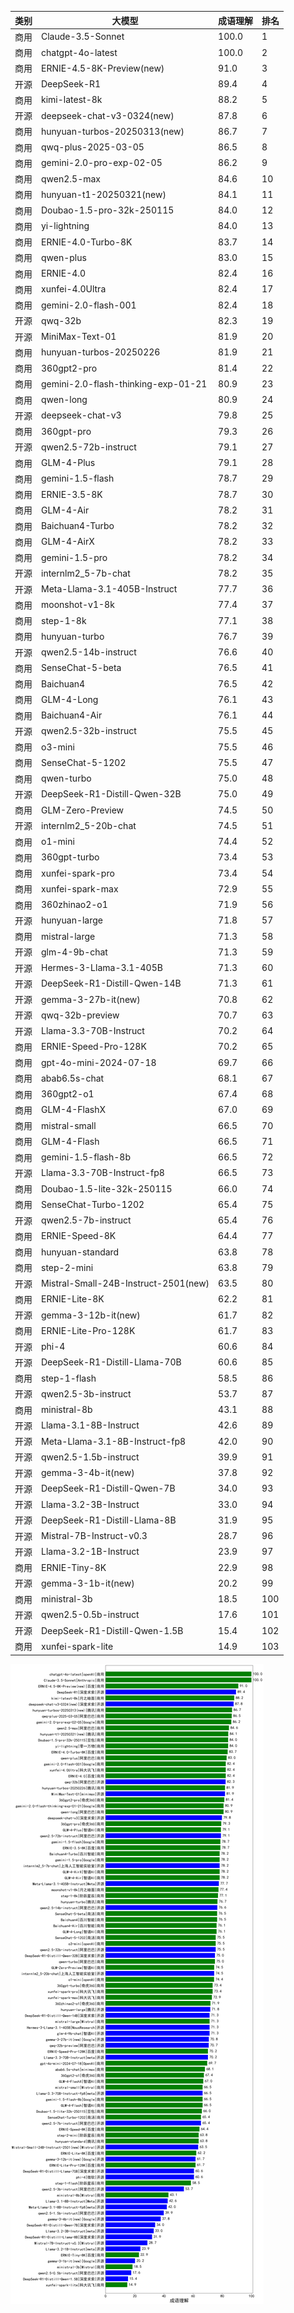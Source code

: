 
| 类别 | 大模型                         | 成语理解 | 排名 |
|-----|------------------------------|---------|----|
|商用|Claude-3.5-Sonnet|100.0|1|
|商用|chatgpt-4o-latest|100.0|2|
|商用|ERNIE-4.5-8K-Preview(new)|91.0|3|
|开源|DeepSeek-R1|89.4|4|
|商用|kimi-latest-8k|88.2|5|
|开源|deepseek-chat-v3-0324(new)|87.8|6|
|商用|hunyuan-turbos-20250313(new)|86.7|7|
|商用|qwq-plus-2025-03-05|86.5|8|
|商用|gemini-2.0-pro-exp-02-05|86.2|9|
|商用|qwen2.5-max|84.6|10|
|商用|hunyuan-t1-20250321(new)|84.1|11|
|商用|Doubao-1.5-pro-32k-250115|84.0|12|
|商用|yi-lightning|84.0|13|
|商用|ERNIE-4.0-Turbo-8K|83.7|14|
|商用|qwen-plus|83.0|15|
|商用|ERNIE-4.0|82.4|16|
|商用|xunfei-4.0Ultra|82.4|17|
|商用|gemini-2.0-flash-001|82.4|18|
|开源|qwq-32b|82.3|19|
|开源|MiniMax-Text-01|81.9|20|
|商用|hunyuan-turbos-20250226|81.9|21|
|商用|360gpt2-pro|81.4|22|
|商用|gemini-2.0-flash-thinking-exp-01-21|80.9|23|
|商用|qwen-long|80.9|24|
|开源|deepseek-chat-v3|79.8|25|
|商用|360gpt-pro|79.3|26|
|开源|qwen2.5-72b-instruct|79.1|27|
|商用|GLM-4-Plus|79.1|28|
|商用|gemini-1.5-flash|78.7|29|
|商用|ERNIE-3.5-8K|78.7|30|
|商用|GLM-4-Air|78.2|31|
|商用|Baichuan4-Turbo|78.2|32|
|商用|GLM-4-AirX|78.2|33|
|商用|gemini-1.5-pro|78.2|34|
|开源|internlm2_5-7b-chat|78.2|35|
|开源|Meta-Llama-3.1-405B-Instruct|77.7|36|
|商用|moonshot-v1-8k|77.4|37|
|商用|step-1-8k|77.1|38|
|商用|hunyuan-turbo|76.7|39|
|开源|qwen2.5-14b-instruct|76.6|40|
|商用|SenseChat-5-beta|76.5|41|
|商用|Baichuan4|76.5|42|
|商用|GLM-4-Long|76.1|43|
|商用|Baichuan4-Air|76.1|44|
|开源|qwen2.5-32b-instruct|75.5|45|
|商用|o3-mini|75.5|46|
|商用|SenseChat-5-1202|75.5|47|
|商用|qwen-turbo|75.0|48|
|开源|DeepSeek-R1-Distill-Qwen-32B|75.0|49|
|商用|GLM-Zero-Preview|74.5|50|
|开源|internlm2_5-20b-chat|74.5|51|
|商用|o1-mini|74.4|52|
|商用|360gpt-turbo|73.4|53|
|商用|xunfei-spark-pro|73.4|54|
|商用|xunfei-spark-max|72.9|55|
|商用|360zhinao2-o1|71.9|56|
|开源|hunyuan-large|71.8|57|
|商用|mistral-large|71.3|58|
|开源|glm-4-9b-chat|71.3|59|
|开源|Hermes-3-Llama-3.1-405B|71.3|60|
|开源|DeepSeek-R1-Distill-Qwen-14B|71.3|61|
|开源|gemma-3-27b-it(new)|70.8|62|
|开源|qwq-32b-preview|70.7|63|
|开源|Llama-3.3-70B-Instruct|70.2|64|
|商用|ERNIE-Speed-Pro-128K|70.2|65|
|商用|gpt-4o-mini-2024-07-18|69.7|66|
|商用|abab6.5s-chat|68.1|67|
|商用|360gpt2-o1|67.4|68|
|商用|GLM-4-FlashX|67.0|69|
|商用|mistral-small|66.5|70|
|商用|GLM-4-Flash|66.5|71|
|商用|gemini-1.5-flash-8b|66.5|72|
|开源|Llama-3.3-70B-Instruct-fp8|66.5|73|
|商用|Doubao-1.5-lite-32k-250115|66.0|74|
|商用|SenseChat-Turbo-1202|65.4|75|
|开源|qwen2.5-7b-instruct|65.4|76|
|商用|ERNIE-Speed-8K|64.4|77|
|商用|hunyuan-standard|63.8|78|
|商用|step-2-mini|63.8|79|
|开源|Mistral-Small-24B-Instruct-2501(new)|63.5|80|
|商用|ERNIE-Lite-8K|62.2|81|
|开源|gemma-3-12b-it(new)|61.7|82|
|商用|ERNIE-Lite-Pro-128K|61.7|83|
|开源|phi-4|60.6|84|
|开源|DeepSeek-R1-Distill-Llama-70B|60.6|85|
|商用|step-1-flash|58.5|86|
|开源|qwen2.5-3b-instruct|53.7|87|
|商用|ministral-8b|43.1|88|
|开源|Llama-3.1-8B-Instruct|42.6|89|
|开源|Meta-Llama-3.1-8B-Instruct-fp8|42.0|90|
|开源|qwen2.5-1.5b-instruct|39.9|91|
|开源|gemma-3-4b-it(new)|37.8|92|
|开源|DeepSeek-R1-Distill-Qwen-7B|34.0|93|
|开源|Llama-3.2-3B-Instruct|33.0|94|
|开源|DeepSeek-R1-Distill-Llama-8B|31.9|95|
|开源|Mistral-7B-Instruct-v0.3|28.7|96|
|开源|Llama-3.2-1B-Instruct|23.9|97|
|商用|ERNIE-Tiny-8K|22.9|98|
|开源|gemma-3-1b-it(new)|20.2|99|
|商用|ministral-3b|18.5|100|
|开源|qwen2.5-0.5b-instruct|17.6|101|
|开源|DeepSeek-R1-Distill-Qwen-1.5B|15.4|102|
|商用|xunfei-spark-lite|14.9|103|


![lin](../pic/成语理解.png)
